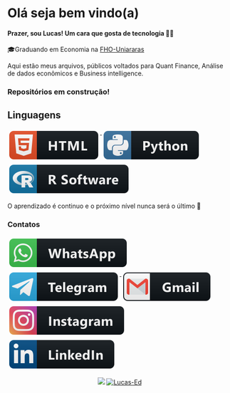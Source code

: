 # Olá seja bem vindo(a)


#### Prazer, sou Lucas! Um cara que gosta de tecnologia 👨‍💻


🎓Graduando em Economia na [FHO-Uniararas](http://www.uniararas.br/)

Aqui estão meus arquivos, públicos voltados para Quant Finance, Análise de dados econômicos e Business intelligence.

### Repositórios em construção!
## Linguagens

<a href="#">
    <img src="svg/languages/html.svg" alt="html" style="vertical-align:top; margin:6px 4px">
  </a> 


 <a href="#">
    <img src="svg/languages/python.svg" alt="python" style="vertical-align:top; margin:6px 4px">
  </a>  


 <a href="#">
    <img src="svg/languages/rsoftware.svg" alt="rsoftware" style="vertical-align:top; margin:6px 4px">
  </a>  


O aprendizado é continuo e o próximo nível nunca será o último 🚀 

### Contatos

<a href="#">
    <img src="svg/social/whatsapp.svg"  alt="whatsapp" style="vertical-align:top; margin:6px 4px">
  </a>

  <a href="#">
    <img src="svg/social/telegram.svg"  alt="telegram" style="vertical-align:top; margin:6px 4px">
  </a> 

  <a href="#">
    <img src="svg/social/gmail.svg"  alt="gmail" style="vertical-align:top; margin:6px 4px">
  </a>  

<a href="#">
    <img src="svg/social/instagram.svg" (https://www.instagram.com/lucas.eduardo007/)  alt="instagram" style="vertical-align:top; margin:6px 4px">
  </a>  

<a href="#">
    <img src="svg/social/linkedin.svg"  (https://www.linkedin.com/in/lucas-eduardo-rosolem-aa535697/) alt="linkedin" style="vertical-align:top; margin:6px 4px">
  </a>  






  
<p align = "center">
  <a href="https://github.com/Lucas-Ed "><img src="https://github-readme-stats.vercel.app/api/top-langs/?username=Lucas-Ed&layout=compact&theme=dark"/></a> 
  <a href="https://github.com/Lucas-Ed "><img src="https://github-readme-stats.vercel.app/api?username=Lucas-Ed&show_icons=true&theme=dark&include_all_commits=true&count_private=true" alt="Lucas-Ed"/></a>
</p>












